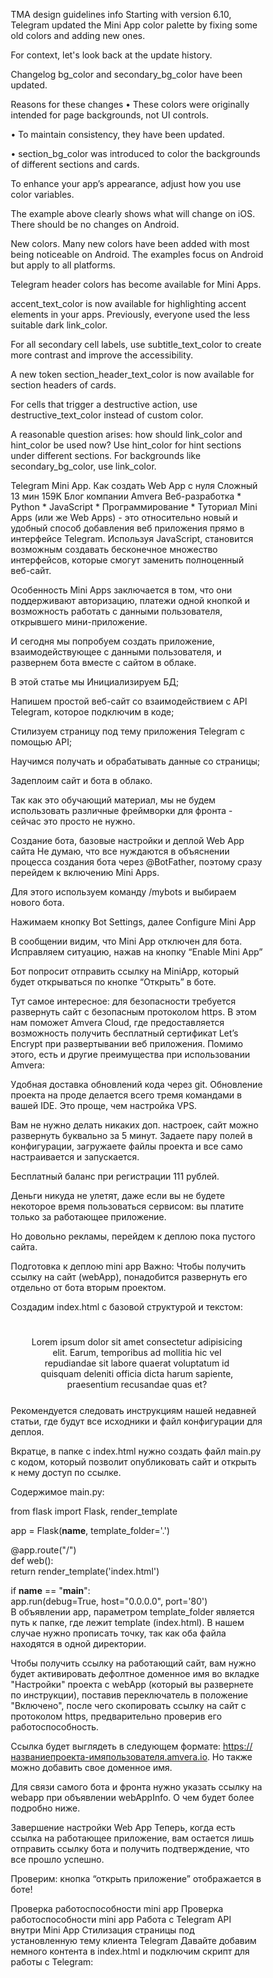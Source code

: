 TMA design guidelines
info
Starting with version 6.10, Telegram updated the Mini App color palette by fixing some old colors and adding new ones.

For context, let's look back at the update history.

Changelog
bg_color and secondary_bg_color have been updated.


Reasons for these changes
• These colors were originally intended for page backgrounds, not UI controls.

• To maintain consistency, they have been updated.

• section_bg_color was introduced to color the backgrounds of different sections and cards.

To enhance your app’s appearance, adjust how you use color variables.

The example above clearly shows what will change on iOS. There should be no changes on Android.

New colors. Many new colors have been added with most being noticeable on Android. The examples focus on Android but apply to all platforms.


Telegram header colors has become available for Mini Apps.


accent_text_color is now available for highlighting accent elements in your apps. Previously, everyone used the less suitable dark link_color.


For all secondary cell labels, use subtitle_text_color to create more contrast and improve the accessibility.


A new token section_header_text_color is now available for section headers of cards.


For cells that trigger a destructive action, use destructive_text_color instead of custom color.



A reasonable question arises: how should link_color and hint_color be used now?
Use hint_color for hint sections under different sections. For backgrounds like secondary_bg_color, use link_color.

Telegram Mini App. Как создать Web App с нуля
Сложный
13 мин
159K
Блог компании Amvera
Веб-разработка
*
Python
*
JavaScript
*
Программирование
*
Туториал
Mini Apps (или же Web Apps) - это относительно новый и удобный способ добавления веб приложения прямо в интерфейсе Telegram. Используя JavaScript, становится возможным создавать бесконечное множество интерфейсов, которые смогут заменить полноценный веб-сайт.

Особенность Mini Apps заключается в том, что они поддерживают авторизацию, платежи одной кнопкой и возможность работать с данными пользователя, открывшего мини-приложение.

И сегодня мы попробуем создать приложение, взаимодействующее с данными пользователя, и развернем бота вместе с сайтом в облаке.

В этой статье мы
Инициализируем БД;

Напишем простой веб-сайт со взаимодействием с API Telegram, которое подключим в коде;

Стилизуем страницу под тему приложения Telegram с помощью API;

Научимся получать и обрабатывать данные со страницы;

Задеплоим сайт и бота в облако.

Так как это обучающий материал, мы не будем использовать различные фреймворки для фронта - сейчас это просто не нужно.

Создание бота, базовые настройки и деплой Web App сайта
Не думаю, что все нуждаются в объяснении процесса создания бота через @BotFather, поэтому сразу перейдем к включению Mini Apps.

Для этого используем команду /mybots и выбираем нового бота.


Нажимаем кнопку Bot Settings, далее Configure Mini App

В сообщении видим, что Mini App отключен для бота. Исправляем ситуацию, нажав на кнопку “Enable Mini App”


Бот попросит отправить ссылку на MiniApp, который будет открываться по кнопке “Открыть” в боте.

Тут самое интересное: для безопасности требуется развернуть сайт с безопасным протоколом https. В этом нам поможет Amvera Cloud, где предоставляется возможность получить бесплатный сертификат Let’s Encrypt при развертывании веб приложения. Помимо этого, есть и другие преимущества при использовании Amvera:

Удобная доставка обновлений кода через git. Обновление проекта на проде делается всего тремя командами в вашей IDE. Это проще, чем настройка VPS.

Вам не нужно делать никаких доп. настроек, сайт можно развернуть буквально за 5 минут. Задаете пару полей в конфигурации, загружаете файлы проекта и все само настраивается и запускается.

Бесплатный баланс при регистрации 111 рублей.

Деньги никуда не улетят, даже если вы не будете некоторое время пользоваться сервисом: вы платите только за работающее приложение.

Но довольно рекламы, перейдем к деплою пока пустого сайта.

Подготовка к деплою mini app
Важно: Чтобы получить ссылку на сайт (webApp), понадобится развернуть его отдельно от бота вторым проектом.

Создадим index.html с базовой структурой и текстом:

<!DOCTYPE html>
<html lang="ru">
<head>
    <meta charset="UTF-8">
    <meta name="viewport" content="width=device-width, initial-scale=1.0">
    <title>Document</title>
</head>
<body>
    <div class="Main">
        Lorem ipsum dolor sit amet consectetur adipisicing elit. Earum, temporibus ad mollitia hic vel repudiandae sit labore quaerat voluptatum id quisquam deleniti officia dicta harum sapiente, praesentium recusandae quas et?
    </div>
</body>
</html>
Рекомендуется следовать инструкциям нашей недавней статьи, где будут все исходники и файл конфигурации для деплоя.

Вкратце, в папке с index.html нужно создать файл main.py с кодом, который позволит опубликовать сайт и открыть к нему доступ по ссылке.

Содержимое main.py:

from flask import Flask, render_template  
  
app = Flask(__name__, template_folder='.')  
  
@app.route("/")  
def web():  
    return render_template('index.html')  
  
if __name__ == "__main__":  
    app.run(debug=True, host="0.0.0.0", port='80')  
В объявлении app, параметром template_folder является путь к папке, где лежит template (index.html). В нашем случае нужно прописать точку, так как оба файла находятся в одной директории.

Чтобы получить ссылку на работающий сайт, вам нужно будет активировать дефолтное доменное имя во вкладке "Настройки" проекта с webApp (который вы развернете по инструкции), поставив переключатель в положение "Включено", после чего скопировать ссылку на сайт c протоколом https, предварительно проверив его работоспособность.

Ссылка будет выглядеть в следующем формате:
https://названиепроекта-имяпользователя.amvera.io.
Но также можно добавить свое доменное имя.

Для связи самого бота и фронта нужно указать ссылку на webapp при объявлении webAppInfo. О чем будет более подробно ниже.

Завершение настройки Web App
Теперь, когда есть ссылка на работающее приложение, вам остается лишь отправить ссылку бота и получить подтверждение, что все прошло успешно.

Проверим: кнопка “открыть приложение” отображается в боте!

Проверка работоспособности mini app
Проверка работоспособности mini app
Работа с Telegram API внутри Mini App
Стилизация страницы под установленную тему клиента Telegram
Давайте добавим немного контента в index.html и подключим скрипт для работы с Telegram:

<!DOCTYPE html>
<html lang="ru">
<head>
    <meta charset="UTF-8">
    <meta name="viewport" content="width=device-width, initial-scale=1.0">
    <title>Document</title>
    <style>
        * {
            margin: 0;
            padding: 0;
            box-sizing: border-box;
        }

        body {
            color: var(--tg-theme-text-color);
            background: var(--tg-theme-bg-color);
        }

        .Main {
            width: 100%;
            padding: 25px;
            text-align: center;

        }

        h1 {
            margin-top: 40px;
            margin-bottom: 10px;
        }

        img {
            width: 70px;
            margin: 30px auto;
        }

        .btn {
            border: 0;
            border-radius: 5px;
            margin-top: 50px;
            height: 60px;
            width: 200px;
            font-style: 20px;
            font-weight: 500;
            cursor: pointer;
            color: var(--tg-theme-button-text-color);
            background: var(--tg-theme-button-color);
        }
        
    </style>
</head>
<body>
    <div class="Main">
        <h1>Тестовое приложение</h1>
        <img src="{{ url_for('static', filename='bot.png') }}" alt="123">
        <p></p>
        <button class="btn">Кнопка</button>
    </div>

    <script src="https://telegram.org/js/telegram-web-app.js"></script>
</body>
</html>
Разберем самое интересное из кода:

У блока btn и body появились стили color и background со значениями из переменных. Именно так выглядит подключение стилизации цветов под тему клиента Telegram. Например, если в приложении включена темная тема, то и в WebApp будет темная тема. Полный список подобных переменных вы можете посмотреть в официальной документации Telegram.

Добавлено подключение требуемого скрипта.

Стилизированы элементы и добавлено изображение по пути static/bot.png.

Вот так Mini App выглядит, если открыть его в темной и светлой теме:

Темная тема
Темная тема
Светлая тема
Светлая тема
Часть из доступных переменных:

color-scheme: var(--tg-color-scheme) - Устанавливает цветовую схему

var(--tg-viewport-height) - Текущая высота видимой области мини-приложения

var(--tg-viewport-stable-height) - Высота видимой области Mini App в его последнем стабильном состоянии

background: var(--tg-theme-bg-color) - Цвет заднего фона под тему Telegram

color: var(--tg-theme-text-color) - Цвет текста под тему Telegram

var(--tg-theme-link-color) - Цвет ссылки под тему Telegram

и другие

Все переменные можно без проблем добавить и использовать в CSS.

Функционирование Web App мини-приложения
Добавим новую форму, которая будет открываться после нажатия на кнопку. В этой форме мы чуть позже добавим метод доставки данных, записанных в поля input. Сейчас займемся функционированием кнопки и стилизацией формы.

По задумке мы сможем через MiniApp создавать мини-статьи с заголовком, описанием и основным текстом

<!DOCTYPE html>
<html lang="ru">
<head>
    <meta charset="UTF-8">
    <meta name="viewport" content="width=device-width, initial-scale=1.0">
    <title>Document</title>
    <style>
        * {
            margin: 0;
            padding: 0;
            box-sizing: border-box;
        }

        body {
            color: var(--tg-theme-text-color);
            background: var(--tg-theme-bg-color);
        }

        .Main {
            width: 100%;
            padding: 25px;
            text-align: center;

        }

        h1 {
            margin-top: 40px;
            margin-bottom: 10px;
        }

        img {
            width: 70px;
            margin: 30px auto;
        }

        .btn {
            border: 0;
            border-radius: 5px;
            margin-top: 50px;
            height: 60px;
            width: 200px;
            font-style: 20px;
            font-weight: 500;
            cursor: pointer;
            color: var(--tg-theme-button-text-color);
            background: var(--tg-theme-button-color);
        }

        form {
            display: none;
            text-align: center;
        }
        
        input {
            outline: none;
            border-radius: 5px;
            border: 2px solid #535353;
            padding: 15px 10px;
            margin: 10px 0 0;
            background: var(--tg-theme-section-separator-color);
            color: var(--tg-theme-text-color);
            transition: all .2s;
        }
        
        input:focus {
            border-color: var(--tg-theme-secondary-bg-color)
        }
        
    </style>
</head>
<body>
    <div class="Main">
        <h1>Тестовое приложение</h1>
        <img src="{{ url_for('static', filename='bot.png') }}" alt="">
        <p></p>
        <button class="btn f-btn">Тест отправки данных</button>
    </div>
    <form class="test-form">    
        <input type="text" placeholder="Введите заголовок" class="title-inp">
        <input type="text" placeholder="Введите описание" class="desc-inp">
        <input type="text" placeholder="Введите текст" class="text-inp">
        <button class="btn s-btn">Отправить</button>
    </form>

    <script src="https://telegram.org/js/telegram-web-app.js"></script>

    <script>
        let tg = window.Telegram.WebApp;

        let fBtn = document.getElementsByClassName("f-btn")[0]
        let sBtn = document.getElementsByClassName("s-btn")[0]

        fBtn.addEventListener("click", () => {
            document.getElementsByClassName("Main")[0].style.display = "none";
            document.getElementsByClassName("test-form")[0].style.display = "block";
        });

        sBtn.addEventListener("click", () => {
            tg.close();
        });
    </script>
</body>
</html>
Так, помимо новых стилей я добавил небольшой код в java script в котором самое главное - объявление переменной tg. Именно объект window.Telegram.WebApp позволяет нам получать данные от пользователя, инициализировать userdata, добавлять кнопки и многое другое, что может помочь нам работать с Mini App.

Здесь описаны все методы объекта.

Вот примеры как получать данные пользователя с помощью объекта tg:

tg.initDataUnsafe.user.username - получение username

tg.initDataUnsafe.user.first_name - получение first_name юзера

Описание основных параметров:

tg.initData - получение данных от пользователя как строку 
tg.initDataUnsafe - получение данных от пользователя как объект
tg.isExpanded - проверяет открыто ли мини-приложение полностью по высоте (true/false)
tg.sendData(data) - отправка данных из приложения (в нашем случае из полей input)
tg.expand() - растянет окно во всю высоту
tg.close() - закрытие приложения
Важно отметить, что такие параметры как initData и initDataUnsafe работают, только если их запустить из меню команд бота, а sendData - только если через keyboard button. Под это приходится адаптироваться.

Доработаем обработчик нажатия на кнопку sBtn:

sBtn.addEventListener("click", () => {
            let title = document.getElementsByClassName("title-inp")[0];
            let description = document.getElementsByClassName("desc-inp")[0];
            let text = document.getElementsByClassName("text-inp")[0];

            
            let data = {
                title: title.value,
                desc: description.value,    
                text: text.value
            }

            tg.sendData(JSON.stringify(data));
        });
Здесь я занес для удобства все данные внутри полей в переменные, добавил их словарь data и отправил форматированные данные в JSON.

Теперь, если нажать на кнопку, приложение закроется, а в диалоге появится системное сообщение, что мы успешно передали данные боту.


Обработка данных ботом
Теперь все готово к написанию бота, который сможет преобразовать все данные в мини-статью.

Для начала создадим файл bot.py и напишем бота, который по команде /start отправит ReplyKeyboard, по которому мы и будем открыть web app.

Содержимое bot.py на данный момент

import asyncio
import logging
import os

from aiogram import Bot, Dispatcher, types
from aiogram.utils.keyboard import ReplyKeyboardBuilder

logging.basicConfig(level=logging.INFO)

bot = Bot(os.getenv("TOKEN"))
dp = Dispatcher()

@dp.message()
async def start(message: types.Message):
    webAppInfo = types.WebAppInfo(url="your-webapp-url")
    builder = ReplyKeyboardBuilder()
    builder.add(types.KeyboardButton(text='Отправить данные', web_app=webAppInfo))
    
    await message.answer(text='Привет!', reply_markup=builder.as_markup())

async def main():
    await bot.delete_webhook(drop_pending_updates=True)
    await dp.start_polling(bot)
    
if __name__ == "__main__":
    asyncio.run(main())
Это самая стандартная структура асинхронного бота на aiogram 3 с добавленным методом отправки сообщения с ReplyKeyboard. Не забываем указать ссылку на webapp при объявлении webAppInfo.

Также в этом коде мы используем переменные окружения для безопасного хранения токена. Если вы будете использовать файл .env как хранилище переменных, вам нужно будет добавить следующие импорты и вызов функции (предварительно установив модуль python-dotenv):

from dotenv import find_dotenv, load_dotenv

load_dotenv(find_dotenv())
Добавим логику обработки и получения данных из Web App
Добавим новый хендлер, который будет обрабатывать data только из webApp

@dp.message(F.content_type == ContentType.WEB_APP_DATA)
async def parse_data(message: types.Message):
    data = json.loads(message.web_app_data.data)
    await message.answer(f'<b>{data["title"]}</b>\n\n<code>{data["desc"]}</code>\n\n{data["text"]}', parse_mode=ParseMode.HTML)
В этом коде мы схватываем данные из полученного json и отправляем в ответ сообщение с полученными данными.

Все! Теперь все готово, остается лишь запустить бота и проверить работоспособность


Все работает! Теперь можно переходить к заключающему этапу - деплою бота.

Перед этим хотел бы сказать, что то, что мы сделали в этой статье - лишь малая часть возможного. Также мы сегодня не рассмотрели mainButton - одна из главных частей MiniApps. Все это с полученными сегодня знаниями вы сможете изучить самостоятельно в документации или почитать другие статьи.

Весь код
Здесь я собрал код чтобы вы могли быстро скопировать его и перейти к деплою

Web App
index.html:

<!DOCTYPE html>
<html lang="ru">
<head>
    <meta charset="UTF-8">
    <meta name="viewport" content="width=device-width, initial-scale=1.0">
    <title>Document</title>
    <style>
        * {
            margin: 0;
            padding: 0;
            box-sizing: border-box;
        }

        body {
            color: var(--tg-theme-text-color);
            background: var(--tg-theme-bg-color);
        }

        .Main {
            width: 100%;
            padding: 25px;
            text-align: center;

        }

        h1 {
            margin-top: 40px;
            margin-bottom: 10px;
        }

        img {
            width: 70px;
            margin: 30px auto;
        }

        .btn {
            border: 0;
            border-radius: 5px;
            margin-top: 50px;
            height: 60px;
            width: 200px;
            font-style: 20px;
            font-weight: 500;
            cursor: pointer;
            color: var(--tg-theme-button-text-color);
            background: var(--tg-theme-button-color);
        }

        form {
            display: none;
            text-align: center;
        }
        
        input {
            outline: none;
            border-radius: 5px;
            border: 2px solid #535353;
            padding: 15px 10px;
            margin: 10px 0 0;
            background: var(--tg-theme-section-separator-color);
            color: var(--tg-theme-text-color);
            transition: all .2s;
        }
        
        input:focus {
            border-color: var(--tg-theme-secondary-bg-color)
        }
        
    </style>
</head>
<body>
    <div class="Main">
        <h1>Тестовое приложение</h1>
        <img src="{{ url_for('static', filename='bot.png') }}" alt="">
        <p></p>
        <button class="btn f-btn">Тест отправки данных</button>
    </div>
    <form class="test-form">    
        <input type="text" placeholder="Введите заголовок" class="title-inp">
        <input type="text" placeholder="Введите описание" class="desc-inp">
        <input type="text" placeholder="Введите текст" class="text-inp">
        <button class="btn s-btn">Отправить</button>
    </form>

    <script src="https://telegram.org/js/telegram-web-app.js"></script>

    <script>
        let tg = window.Telegram.WebApp;

        let fBtn = document.getElementsByClassName("f-btn")[0]
        let sBtn = document.getElementsByClassName("s-btn")[0]

        fBtn.addEventListener("click", () => {
            document.getElementsByClassName("Main")[0].style.display = "none";
            document.getElementsByClassName("test-form")[0].style.display = "block";
        });

        sBtn.addEventListener("click", () => {
            let title = document.getElementsByClassName("title-inp")[0];
            let description = document.getElementsByClassName("desc-inp")[0];
            let text = document.getElementsByClassName("text-inp")[0];

            
            let data = {
                title: title.value,
                desc: description.value,    
                text: text.value
            }

            tg.sendData(JSON.stringify(data));
        });
    </script>
</body>
</html>
app.py

from flask import Flask, render_template  
  
app = Flask(__name__, template_folder='.')  
  
@app.route("/")  
def web():  
    return render_template('index.html')  
  
if __name__ == "__main__":  
    app.run(debug=True, host="0.0.0.0", port='80')  
Картинка bot.png в папке static

Бот
bot.py

import asyncio
import logging
import json
import os

from aiogram import Bot, Dispatcher, types, F
from aiogram.utils.keyboard import ReplyKeyboardBuilder
from aiogram.enums.content_type import ContentType
from aiogram.filters import CommandStart
from aiogram.enums.parse_mode import ParseMode

logging.basicConfig(level=logging.INFO)

bot = Bot(os.getenv("TOKEN"))
dp = Dispatcher()

@dp.message(CommandStart())
async def start(message: types.Message):
    webAppInfo = types.WebAppInfo(url="your-webapp-url")
    builder = ReplyKeyboardBuilder()
    builder.add(types.KeyboardButton(text='Отправить данные', web_app=webAppInfo))
    
    await message.answer(text='Привет!', reply_markup=builder.as_markup())

@dp.message(F.content_type == ContentType.WEB_APP_DATA)
async def parse_data(message: types.Message):
    data = json.loads(message.web_app_data.data)
    await message.answer(f'<b>{data["title"]}</b>\n\n<code>{data["desc"]}</code>\n\n{data["text"]}', parse_mode=ParseMode.HTML)

async def main():
    await bot.delete_webhook(drop_pending_updates=True)
    await dp.start_polling(bot)
    
if __name__ == "__main__":
    asyncio.run(main())
Деплой бота в облако Amvera
Регистрация в Amvera
Переходим по ссылке, нажимаем "регистрация" и вводим требуемые данные, подтверждаем email и номер телефона.

После подтверждения всех данных, мы получаем бесплатный баланс в размере 111 рублей, этого более чем достаточно для тестирования и деплоя нашего небольшого проекта!

Подготовка кода к деплою
Чтобы загрузить требуемые библиотеки в облако, нам нужно создать специальный файл зависимостей (requirements.txt), где будут перечислены все зависимости и их версии:

aiogram==3.10.0
В нашем проекте требуется установить только aiogram, все остальные библиотеки либо установятся вместе с aiogram, либо уже под капотом в Python.

Также понадобится создать файл конфигурации amvera.yml
Лучше всего воспользоваться графическим инструментом генерации amvera.yml.

Итого для деплоя бота нам понадобятся следующие файлы:

bot.py

amvera.yml

requirements.txt

Создание проекта
Если все готово - идем в личный кабинет, чтобы открыть личный кабинет со всеми проектами.

В правом верхнем углу нажимаем кнопку “Создать” для начала процесса создания проекта.

Выбираем название проекта, его тариф.


В следующем окне можно загрузить данные через интерфейс или инициализировать git. Пока можно пропустить. Также пропускаем создание конфигурации.

Настройка проекта и отправка кода в репозиторий Amvera
Когда проект создастся, нам нужно открыть его и перейти во вкладку “Переменные”, где мы зададим секрет - TOKEN.

Создание секрета
Создание секрета
Это все, что нужно было настроить. Можно отправлять код!

Настройка git и подключение к удаленному репозиторию Amvera
Как говорилось в начале статьи, Amvera использует git для доставки кода. Это удобно тем, что мы можем доставить правки буквально за 3 команды в терминале, даже не переходя на сайт.

К делу:

Инициализируйте локальный git репозиторий в корне проекта

git init

Привяжите локальный репозиторий к удаленному, по ссылке, которую вы сможете получить во вкладке “Репозиторий” проекта

git remote add amvera https://git.amvera.ru/ваш_юзернейм/ваш_проект

Добавляем файлы и делаем первый commit

git add .
git commit -m "Коммит"
Отправляем код в Amvera

git push amvera master
Если вы добавляли конфигурацию через сайт, то, возможно, понадобится прописать команду git pull amvera master

Заключение
Если вы все сделали правильно, ваш проект в скором времени соберется и запустится! За этот небольшой урок мы рассмотрели основы Mini Apps в Telegram и показали на практике один из проектов для обучения.

Если что-то не получилось или произошла ошибка, вы всегда можете установить причину во вкладке “Лог приложения” или “Лог сборки” в зависимости от того, на каком этапе произошла ошибка.

Готово, мы написали и развернули Mini App в Telegram!